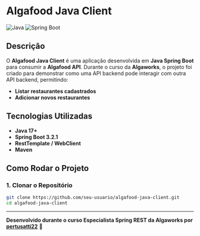 # Algafood Java Client

![Java](https://img.shields.io/badge/Java-ED8B00?style=for-the-badge&logo=java&logoColor=white)
![Spring Boot](https://img.shields.io/badge/Spring_Boot-6DB33F?style=for-the-badge&logo=spring-boot&logoColor=white)

## Descrição
O **Algafood Java Client** é uma aplicação desenvolvida em **Java Spring Boot** para consumir a **Algafood API**. Durante o curso da **Algaworks**, o projeto foi criado para demonstrar como uma API backend pode interagir com outra API backend, permitindo:
- **Listar restaurantes cadastrados**
- **Adicionar novos restaurantes**

## Tecnologias Utilizadas
- **Java 17+**
- **Spring Boot 3.2.1**
- **RestTemplate / WebClient**
- **Maven**

## Como Rodar o Projeto
### 1. Clonar o Repositório
```bash
git clone https://github.com/seu-usuario/algafood-java-client.git
cd algafood-java-client
```

---
**Desenvolvido durante o curso Especialista Spring REST da Algaworks por [pertusatti22](https://github.com/pertusatti22)** 🚀

